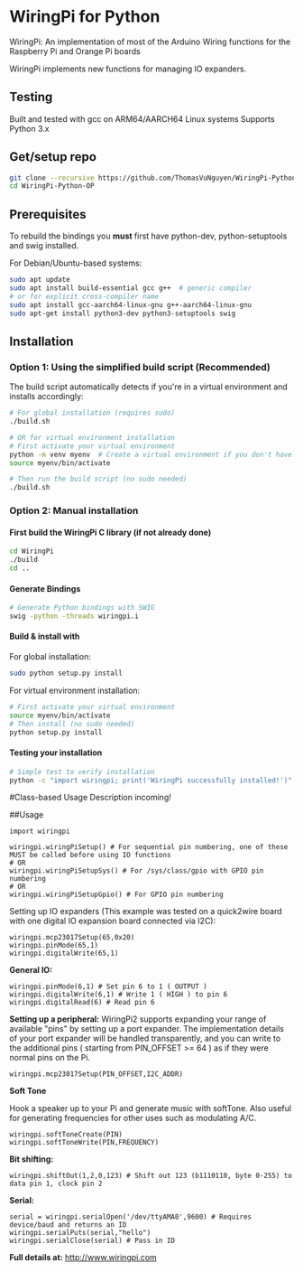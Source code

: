 # WiringPi for Python

WiringPi: An implementation of most of the Arduino Wiring functions for the Raspberry Pi and Orange Pi boards

WiringPi implements new functions for managing IO expanders.

## Testing
Built and tested with gcc on ARM64/AARCH64 Linux systems
Supports Python 3.x

## Get/setup repo
```bash
git clone --recursive https://github.com/ThomasVuNguyen/WiringPi-Python-OP.git
cd WiringPi-Python-OP
```

## Prerequisites
To rebuild the bindings you **must** first have python-dev, python-setuptools and swig installed.

For Debian/Ubuntu-based systems:
```bash
sudo apt update
sudo apt install build-essential gcc g++  # generic compiler
# or for explicit cross-compiler name
sudo apt install gcc-aarch64-linux-gnu g++-aarch64-linux-gnu
sudo apt-get install python3-dev python3-setuptools swig
```

## Installation

### Option 1: Using the simplified build script (Recommended)

The build script automatically detects if you're in a virtual environment and installs accordingly:

```bash
# For global installation (requires sudo)
./build.sh

# OR for virtual environment installation
# First activate your virtual environment
python -m venv myenv  # Create a virtual environment if you don't have one
source myenv/bin/activate

# Then run the build script (no sudo needed)
./build.sh
```

### Option 2: Manual installation

#### First build the WiringPi C library (if not already done)
```bash
cd WiringPi
./build
cd ..
```

#### Generate Bindings
```bash
# Generate Python bindings with SWIG
swig -python -threads wiringpi.i
```

#### Build & install with

For global installation:
```bash
sudo python setup.py install
```

For virtual environment installation:
```bash
# First activate your virtual environment
source myenv/bin/activate
# Then install (no sudo needed)
python setup.py install
```

#### Testing your installation
```bash
# Simple test to verify installation
python -c "import wiringpi; print('WiringPi successfully installed!')"
```

#Class-based Usage
Description incoming!

##Usage

	import wiringpi
	
	wiringpi.wiringPiSetup() # For sequential pin numbering, one of these MUST be called before using IO functions
	# OR
	wiringpi.wiringPiSetupSys() # For /sys/class/gpio with GPIO pin numbering
	# OR
	wiringpi.wiringPiSetupGpio() # For GPIO pin numbering


Setting up IO expanders (This example was tested on a quick2wire board with one digital IO expansion board connected via I2C):

	wiringpi.mcp23017Setup(65,0x20)
	wiringpi.pinMode(65,1)
	wiringpi.digitalWrite(65,1)

**General IO:**

	wiringpi.pinMode(6,1) # Set pin 6 to 1 ( OUTPUT )
	wiringpi.digitalWrite(6,1) # Write 1 ( HIGH ) to pin 6
	wiringpi.digitalRead(6) # Read pin 6

**Setting up a peripheral:**
WiringPi2 supports expanding your range of available "pins" by setting up a port expander. The implementation details of
your port expander will be handled transparently, and you can write to the additional pins ( starting from PIN_OFFSET >= 64 )
as if they were normal pins on the Pi.

	wiringpi.mcp23017Setup(PIN_OFFSET,I2C_ADDR)

**Soft Tone**

Hook a speaker up to your Pi and generate music with softTone. Also useful for generating frequencies for other uses such as modulating A/C.

	wiringpi.softToneCreate(PIN)
	wiringpi.softToneWrite(PIN,FREQUENCY)

**Bit shifting:**

	wiringpi.shiftOut(1,2,0,123) # Shift out 123 (b1110110, byte 0-255) to data pin 1, clock pin 2

**Serial:**

	serial = wiringpi.serialOpen('/dev/ttyAMA0',9600) # Requires device/baud and returns an ID
	wiringpi.serialPuts(serial,"hello")
	wiringpi.serialClose(serial) # Pass in ID

**Full details at:**
http://www.wiringpi.com
